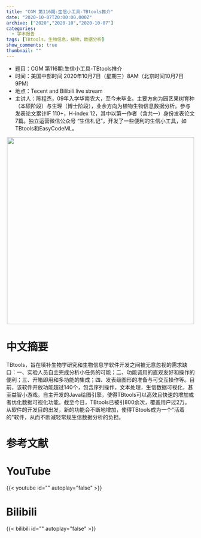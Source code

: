 ```yaml
---
title: "CGM 第116期:生信小工具-TBtools推介"
date: "2020-10-07T20:00:00.000Z"
archive: ["2020","2020-10","2020-10-07"]
categories:
  - 学术报告
tags: [TBtools，生物信息，植物，数据分析]
show_comments: true
thumbnail: ""
---
```


- 题目：CGM 第116期:生信小工具-TBtools推介
- 时间：美国中部时间 2020年10月7日（星期三）8AM（北京时间10月7日 9PM）
- 地点：Tecent and Bilibili live stream
- 主讲人：陈程杰，09年入学华南农大，至今未毕业。主要方向为园艺果树育种（本硕阶段）与生理（博士阶段），业余方向为植物生物信息数据分析。参与发表论文累计IF 110+，H-index 12，其中以第一作者（含共一）身份发表论文7篇。独立运营微信公众号 “生信札记”，开发了一些便利的生信小工具，如TBtools和EasyCodeML。

<div align="center">
<img src="https://i.loli.net/2020/10/05/7AekSzswDJdFICL.jpg" height=500>
</div>

# 中文摘要

TBtools，旨在填补生物学研究和生物信息学软件开发之间被无意忽视的需求缺口：一、实验人员自主完成分析小任务的可能；二、功能调用的直观友好和操作的便利；三、开箱即用和多功能的集成；四、发表级图形的准备与可交互操作等。目前，该软件开放功能超过140个，包含序列操作，文本处理，生信数据可视化，甚至益智小游戏。自主开发的Java绘图引擎，使得TBtools可以高效且快速的增加或者优化数据可视化功能。截至今日，TBtools已被引800余次，覆盖用户过2万。从软件的开发目的出发，新的功能会不断地增加，使得TBtools成为一个"活着的"软件，从而不断减轻常规生信数据分析的负担。


# 参考文献



# YouTube

{{< youtube id="" autoplay="false" >}}

# Bilibili

{{< bilibili id="" autoplay="false" >}}

